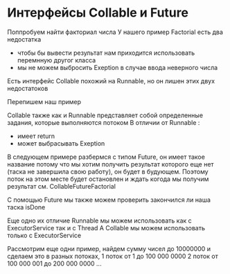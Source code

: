 # Интерфейсы Collable и Future

Поппробуем найти факториал числа
У нашего пример Factorial есть два недостатка
 - чтобы бы вывести результат нам приходится использовать перемнную другог класса
 - мы не можем выбросить Exeption в случае ввода неверного числа

Есть интерфейс Collable похожий на Runnable, но он лишен этих двух недостатоков

Перепишем наш пример

Collable также как и Runnable представляет собой определенные задания, которые выполняются потоком
В отличии от Runnable :
- имеет return
- может выбрасывать Exeption

В следующем примере разбермся с типом Future, он имеет такое название потому что мы хотим получить результат которого еще нет (таска не завершила свою работу), он будет в будующем. Поэтому поток на этом месте будет остановлен и ждать когода мы получим результат см. CollableFutureFactorial

С помощью Future мы также можем проверить закончился ли наша таска isDone

Еще одно их отличие Runnable мы можем использовать как с ExecutorService так и с Thread
А Collable мы можем использовать только с ExecutorService

Рассмотрим еще одни пример, найдем сумму чисел до 10000000 и сделаем это в разных потоках,
1 поток от 1 до 100 000 0000
2 поток от 100 000 001 до 200 000 0000
...

